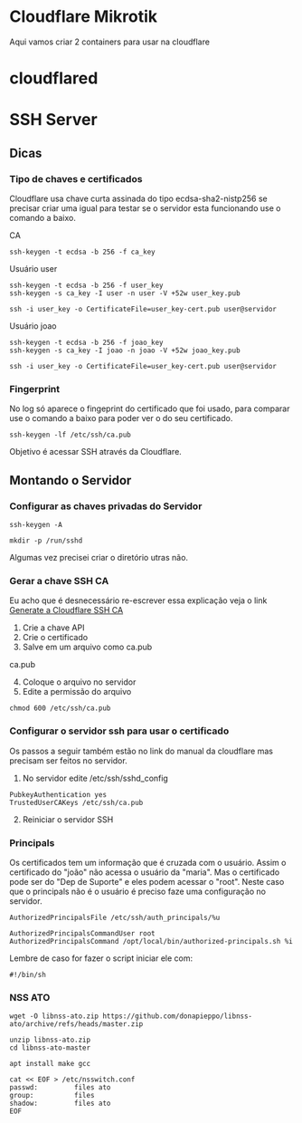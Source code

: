 # Cloudflare Mikrotik

Aqui vamos criar 2 containers para usar na cloudflare

# cloudflared



# SSH Server

## Dicas

### Tipo de chaves e certificados

Cloudflare usa chave curta assinada do tipo ecdsa-sha2-nistp256 se precisar criar uma igual para testar se o servidor esta funcionando use o comando a baixo.

CA
```
ssh-keygen -t ecdsa -b 256 -f ca_key
```
Usuário user
```
ssh-keygen -t ecdsa -b 256 -f user_key
ssh-keygen -s ca_key -I user -n user -V +52w user_key.pub
```
```
ssh -i user_key -o CertificateFile=user_key-cert.pub user@servidor
```
Usuário joao
```
ssh-keygen -t ecdsa -b 256 -f joao_key
ssh-keygen -s ca_key -I joao -n joao -V +52w joao_key.pub
```
```
ssh -i user_key -o CertificateFile=user_key-cert.pub user@servidor

```

### Fingerprint

No log só aparece o fingeprint do certificado que foi usado, para comparar use o comando a baixo para poder ver o do seu certificado.

```
ssh-keygen -lf /etc/ssh/ca.pub
```
Objetivo é acessar SSH através da Cloudflare.

## Montando o Servidor

### Configurar as chaves privadas do Servidor

```
ssh-keygen -A
```

```
mkdir -p /run/sshd
```
Algumas vez precisei criar o diretório utras não.

### Gerar a chave SSH CA

Eu acho que é desnecessário re-escrever essa explicação veja o link
[Generate a Cloudflare SSH CA](https://developers.cloudflare.com/cloudflare-one/connections/connect-networks/use-cases/ssh/ssh-infrastructure-access/#generate-a-cloudflare-ssh-ca)

1) Crie a chave API
2) Crie o certificado
3) Salve em um arquivo como ca.pub

ca.pub

4) Coloque o arquivo no servidor
5) Edite a permissão do arquivo

```
chmod 600 /etc/ssh/ca.pub
```

### Configurar o servidor ssh para usar o certificado

Os passos a seguir também estão no link do manual da cloudflare mas precisam ser feitos no servidor.

1) No servidor edite /etc/ssh/sshd_config
```
PubkeyAuthentication yes
TrustedUserCAKeys /etc/ssh/ca.pub
```
2) Reiniciar o servidor SSH

### Principals

Os certificados tem um informação que é cruzada com o usuário.
Assim o certificado do "joão" não acessa o usuário da "maria".
Mas o certificado pode ser do "Dep de Suporte" e eles podem acessar o "root".
Neste caso que o principals não é o usuário é preciso faze uma configuração no servidor.

```
AuthorizedPrincipalsFile /etc/ssh/auth_principals/%u
```

```
AuthorizedPrincipalsCommandUser root
AuthorizedPrincipalsCommand /opt/local/bin/authorized-principals.sh %i
```
Lembre de caso for fazer o script iniciar ele com:
```
#!/bin/sh
```

### NSS ATO
```
wget -O libnss-ato.zip https://github.com/donapieppo/libnss-ato/archive/refs/heads/master.zip

unzip libnss-ato.zip
cd libnss-ato-master

apt install make gcc

```

```
cat << EOF > /etc/nsswitch.conf
passwd:         files ato
group:          files
shadow:         files ato
EOF
```
